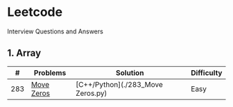 # Leetcode
Interview Questions and Answers


## 1. Array
| #    | Problems                                                        | Solution                                    | Difficulty |
| ---- | ------------------------------------------------------------ | ------------------------------------------- | ---------- |
| 283  | [Move Zeros](https://leetcode.com/problems/move-zeroes/) | [C++/Python](./283_Move Zeros.py) | Easy       |
